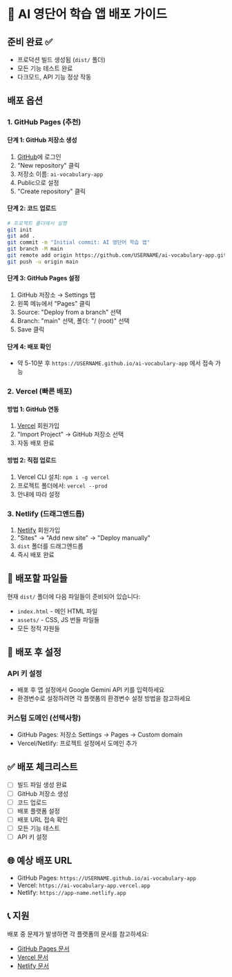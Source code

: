 # 🚀 AI 영단어 학습 앱 배포 가이드

## 준비 완료 ✅
- 프로덕션 빌드 생성됨 (`dist/` 폴더)
- 모든 기능 테스트 완료
- 다크모드, API 기능 정상 작동

## 배포 옵션

### 1. GitHub Pages (추천)

#### 단계 1: GitHub 저장소 생성
1. [GitHub](https://github.com)에 로그인
2. "New repository" 클릭
3. 저장소 이름: `ai-vocabulary-app`
4. Public으로 설정
5. "Create repository" 클릭

#### 단계 2: 코드 업로드
```bash
# 프로젝트 폴더에서 실행
git init
git add .
git commit -m "Initial commit: AI 영단어 학습 앱"
git branch -M main
git remote add origin https://github.com/USERNAME/ai-vocabulary-app.git
git push -u origin main
```

#### 단계 3: GitHub Pages 설정
1. GitHub 저장소 → Settings 탭
2. 왼쪽 메뉴에서 "Pages" 클릭
3. Source: "Deploy from a branch" 선택
4. Branch: "main" 선택, 폴더: "/ (root)" 선택
5. Save 클릭

#### 단계 4: 배포 확인
- 약 5-10분 후 `https://USERNAME.github.io/ai-vocabulary-app` 에서 접속 가능

### 2. Vercel (빠른 배포)

#### 방법 1: GitHub 연동
1. [Vercel](https://vercel.com) 회원가입
2. "Import Project" → GitHub 저장소 선택
3. 자동 배포 완료

#### 방법 2: 직접 업로드
1. Vercel CLI 설치: `npm i -g vercel`
2. 프로젝트 폴더에서: `vercel --prod`
3. 안내에 따라 설정

### 3. Netlify (드래그앤드롭)

1. [Netlify](https://netlify.com) 회원가입
2. "Sites" → "Add new site" → "Deploy manually"
3. `dist` 폴더를 드래그앤드롭
4. 즉시 배포 완료

## 📁 배포할 파일들
현재 `dist/` 폴더에 다음 파일들이 준비되어 있습니다:
- `index.html` - 메인 HTML 파일
- `assets/` - CSS, JS 번들 파일들
- 모든 정적 자원들

## 🔧 배포 후 설정

### API 키 설정
- 배포 후 앱 설정에서 Google Gemini API 키를 입력하세요
- 환경변수로 설정하려면 각 플랫폼의 환경변수 설정 방법을 참고하세요

### 커스텀 도메인 (선택사항)
- GitHub Pages: 저장소 Settings → Pages → Custom domain
- Vercel/Netlify: 프로젝트 설정에서 도메인 추가

## ✅ 배포 체크리스트
- [ ] 빌드 파일 생성 완료
- [ ] GitHub 저장소 생성
- [ ] 코드 업로드
- [ ] 배포 플랫폼 설정
- [ ] 배포 URL 접속 확인
- [ ] 모든 기능 테스트
- [ ] API 키 설정

## 🌐 예상 배포 URL
- GitHub Pages: `https://USERNAME.github.io/ai-vocabulary-app`
- Vercel: `https://ai-vocabulary-app.vercel.app`
- Netlify: `https://app-name.netlify.app`

## 📞 지원
배포 중 문제가 발생하면 각 플랫폼의 문서를 참고하세요:
- [GitHub Pages 문서](https://docs.github.com/en/pages)
- [Vercel 문서](https://vercel.com/docs)
- [Netlify 문서](https://docs.netlify.com)